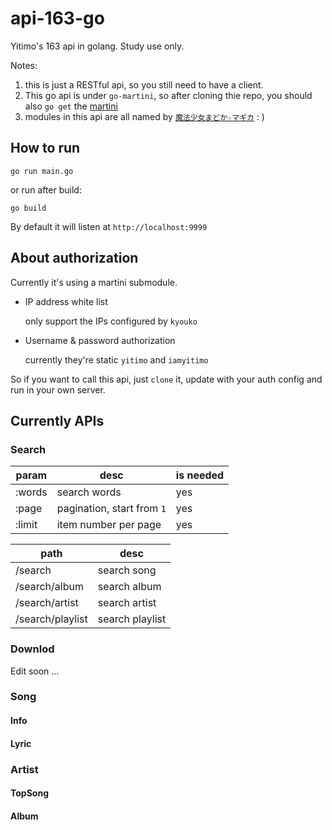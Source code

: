 # api-163-go
Yitimo's 163 api in golang. Study use only.

Notes:
1. this is just a RESTful api, so you still need to have a client.
2. This go api is under ``go-martini``, so after cloning thie repo, you should also ``go get`` the [martini](https://github.com/go-martini/martini)
3. modules in this api are all named by [``魔法少女まどか☆マギカ``](https://bangumi.bilibili.com/anime/2539?from=search&seid=10537413920560567412) : )
## How to run
```
go run main.go
```
or run after build:
```
go build
```

By default it will listen at ``http://localhost:9999``

## About authorization
Currently it's using a martini submodule.
* IP address white list

    only support the IPs configured by ``kyouko``
* Username & password authorization

    currently they're static ``yitimo`` and ``iamyitimo``

So if you want to call this api, just ``clone`` it, update with your auth config and run in your own server.
## Currently APIs
### Search
| param  | desc                         | is needed |
|--------|------------------------------|-----------|
| :words | search words                 | yes       |
| :page  | pagination, start from ``1`` | yes       |
| :limit | item number per page         | yes       |

| path             | desc            |
|------------------|-----------------|
| /search          | search song     |
| /search/album    | search album    |
| /search/artist   | search artist   |
| /search/playlist | search playlist |

### Downlod
Edit soon ...

### Song
#### Info

#### Lyric

### Artist
#### TopSong

#### Album

